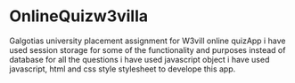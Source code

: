 # OnlineQuizw3villa
Galgotias university placement assignment for W3vill online quizApp
i have used session storage for some of  the functionality and purposes instead of database
for all the questions i have used javascript object
i have used  javascript, html and css style stylesheet to develope this app.
